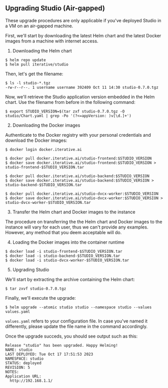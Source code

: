 ## Upgrading Studio (Air-gapped)

<admon type="warn">

These upgrade procedures are only applicable if you've deployed Studio in a VM
on an air-gapped machine.

</admon>

First, we'll start by downloading the latest Helm chart and the latest Docker
images from a machine with internet access.

1. Downloading the Helm chart

```cli
$ helm repo update
$ helm pull iterative/studio
```

Then, let's get the filename:

```cli
$ ls -l studio-*.tgz
-rw-r--r--. 1 username username 392409 Oct 11 14:30 studio-0.7.0.tgz
```

Now, we'll retrieve the Studio application version embedded in the Helm chart.
Use the filename from before in the following command:

```cli
$ export STUDIO_VERSION=$(tar zxf studio-0.7.0.tgz -O studio/Chart.yaml | grep -Po '(?<=appVersion: )v[\d.]+')
```

2. Downloading the Docker images

Authenticate to the Docker registry with your personal credentials and download
the Docker images:

```cli
$ docker login docker.iterative.ai
```

```cli
$ docker pull docker.iterative.ai/studio-frontend:$STUDIO_VERSION
$ docker save docker.iterative.ai/studio-frontend:$STUDIO_VERSION > studio-frontend-$STUDIO_VERSION.tar

$ docker pull docker.iterative.ai/studio-backend:$STUDIO_VERSION
$ docker save docker.iterative.ai/studio-backend:$STUDIO_VERSION > studio-backend-$STUDIO_VERSION.tar

$ docker pull docker.iterative.ai/studio-dvcx-worker:$STUDIO_VERSION
$ docker save docker.iterative.ai/studio-dvcx-worker:$STUDIO_VERSION > studio-dvcx-worker-$STUDIO_VERSION.tar
```

3. Transfer the Helm chart and Docker images to the instance

The procedure on transferring the the Helm chart and Docker images to the
instance will vary for each user, thus we can't provide any examples. However,
any method that you deem acceptable will do.

4. Loading the Docker images into the container runtime

```cli
$ docker load -i studio-frontend-$STUDIO_VERSION.tar
$ docker load -i studio-backend-$STUDIO_VERSION.tar
$ docker load -i studio-dvcx-worker-$STUDIO_VERSION.tar
```

5. Upgrading Studio

We'll start by extracting the archive containing the Helm chart:

```cli
$ tar zxvf studio-0.7.0.tgz
```

Finally, we'll execute the upgrade:

```cli
$ helm upgrade --atomic studio studio --namespace studio --values values.yaml
```

<admon type="info">

`values.yaml` refers to your configuration file. In case you've named it
differently, please update the file name in the command accordingly.

</admon>

Once the upgrade succeds, you should see output such as this:

```
Release "studio" has been upgraded. Happy Helming!
NAME: studio
LAST DEPLOYED: Tue Oct 17 17:51:53 2023
NAMESPACE: studio
STATUS: deployed
REVISION: 5
NOTES:
Application URL:
  http://192.168.1.1/
```

